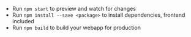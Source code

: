 - Run `npm start` to preview and watch for changes
- Run `npm install --save <package>` to install dependencies, frontend included
- Run `npm build` to build your webapp for production
